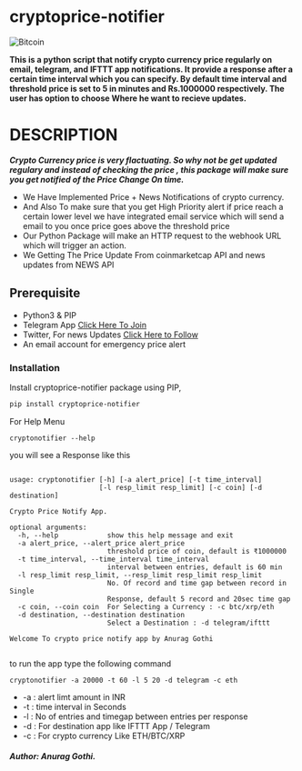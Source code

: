 # cryptoprice-notifier
![Bitcoin](https://www.pngitem.com/pimgs/m/520-5207199_cryptocurrency-ethereum-blockchain-altcoins-bitcoin-cryptocurrency-png-transparent.png)

__This is a python script that notify crypto currency price regularly on email, telegram, and IFTTT app notifications. It provide a response after a certain time interval which you can specify. By default time interval and threshold price is set to 5 in minutes and Rs.1000000 respectively. The user has option to choose Where he want to recieve updates.__

# DESCRIPTION
__*Crypto Currency price is very flactuating. So why not be get updated regulary and instead of checking the price , this package will make sure you get notified of the Price Change On time.*__

<ul>
  <li>We Have Implemented Price + News Notifications of crypto currency.</li>
  <li>And Also To make sure that you get High Priority alert if price reach a certain lower level we have integrated email service which will send a email to you once price goes above the threshold price</li>
  <li>Our Python Package will make an HTTP request to the webhook URL which will trigger an action.</li>
  <li>We Getting The Price Update From coinmarketcap API and news updates from NEWS API</li>
</ul>

## Prerequisite

  - Python3 & PIP
  - Telegram App  <a href="https://t.me/projectcomplete"> Click Here To Join</a> 
  - Twitter, For news Updates <a href="https://twitter.com/news_cryptopia "> Click Here to Follow</a> 
  - An email account for emergency price alert
   
### Installation

Install cryptoprice-notifier package using PIP,
```sh
pip install cryptoprice-notifier 
```
For Help Menu
```
cryptonotifier --help
```
you will see a Response like this
```

usage: cryptonotifier [-h] [-a alert_price] [-t time_interval]
                      [-l resp_limit resp_limit] [-c coin] [-d destination]

Crypto Price Notify App.

optional arguments:
  -h, --help            show this help message and exit
  -a alert_price, --alert_price alert_price
                        threshold price of coin, default is ₹1000000
  -t time_interval, --time_interval time_interval
                        interval between entries, default is 60 min
  -l resp_limit resp_limit, --resp_limit resp_limit resp_limit
                        No. Of record and time gap between record in Single
                        Response, default 5 record and 20sec time gap
  -c coin, --coin coin  For Selecting a Currency : -c btc/xrp/eth
  -d destination, --destination destination
                        Select a Destination : -d telegram/ifttt

Welcome To crypto price notify app by Anurag Gothi


```
to run the app type the following command
```
cryptonotifier -a 20000 -t 60 -l 5 20 -d telegram -c eth
```
*  -a : alert limt amount in INR
*  -t : time interval in Seconds
*  -l : No of entries and timegap between entries per response
* -d : For destination app like IFTTT App / Telegram 
* -c : For crypto currency Like ETH/BTC/XRP



##### Author: Anurag Gothi.
